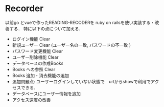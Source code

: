 # Recorder

以前go とvueで作ったREADING-RECODERを
ruby on railsを使い実装する・改善する．
特に以下の点について加える.
 - ログイン機能 Clear
 - 新規ユーザー Clear (ユーザー名の一致, パスワードの不一致 )
 - パスワード変更機能 Clear
 - ユーザー削除機能 Clear
 - データベースの作成Books
 - Books への参照 Clear
 - Books 追加・消去機能の追加
 - 追加問題点: ユーザーログインしていない状態で　urlからshowで利用でアクセスできる．
- データベースにユーザー情報を追加
 - アクセス速度の改善
